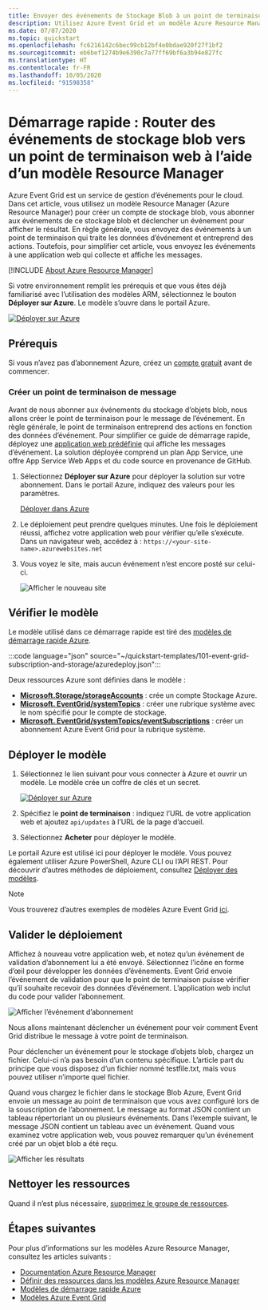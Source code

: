 ```yaml
---
title: Envoyer des événements de Stockage Blob à un point de terminaison web – modèle
description: Utilisez Azure Event Grid et un modèle Azure Resource Manager pour créer un compte de stockage Blob, puis abonnez-vous à ses événements. Envoyez les événements à un webhook.
ms.date: 07/07/2020
ms.topic: quickstart
ms.openlocfilehash: fc6216142c6bec99cb12bf4e0bdae920f27f1bf2
ms.sourcegitcommit: eb6bef1274b9e6390c7a77ff69bf6a3b94e827fc
ms.translationtype: HT
ms.contentlocale: fr-FR
ms.lasthandoff: 10/05/2020
ms.locfileid: "91598358"
---
```

# <a name="quickstart-route-blob-storage-events-to-web-endpoint-by-using-an-arm-template"></a>Démarrage rapide : Router des événements de stockage blob vers un point de terminaison web à l’aide d’un modèle Resource Manager

Azure Event Grid est un service de gestion d’événements pour le cloud. Dans cet article, vous utilisez un modèle Resource Manager (Azure Resource Manager) pour créer un compte de stockage blob, vous abonner aux événements de ce stockage blob et déclencher un événement pour afficher le résultat. En règle générale, vous envoyez des événements à un point de terminaison qui traite les données d’événement et entreprend des actions. Toutefois, pour simplifier cet article, vous envoyez les événements à une application web qui collecte et affiche les messages.

[!INCLUDE [About Azure Resource Manager](../../includes/resource-manager-quickstart-introduction.md)]

Si votre environnement remplit les prérequis et que vous êtes déjà familiarisé avec l’utilisation des modèles ARM, sélectionnez le bouton **Déployer sur Azure**. Le modèle s’ouvre dans le portail Azure.

[![Déployer sur Azure](../media/template-deployments/deploy-to-azure.svg)](https://portal.azure.com/#create/Microsoft.Template/uri/https%3A%2F%2Fraw.githubusercontent.com%2FAzure%2Fazure-quickstart-templates%2Fmaster%2F101-event-grid-subscription-and-storage%2Fazuredeploy.json)

## <a name="prerequisites"></a>Prérequis

Si vous n’avez pas d’abonnement Azure, créez un [compte gratuit](https://azure.microsoft.com/free/) avant de commencer.

### <a name="create-a-message-endpoint"></a>Créer un point de terminaison de message

Avant de nous abonner aux événements du stockage d’objets blob, nous allons créer le point de terminaison pour le message de l’événement. En règle générale, le point de terminaison entreprend des actions en fonction des données d’événement. Pour simplifier ce guide de démarrage rapide, déployez une [application web prédéfinie](https://github.com/Azure-Samples/azure-event-grid-viewer) qui affiche les messages d’événement. La solution déployée comprend un plan App Service, une offre App Service Web Apps et du code source en provenance de GitHub.

1. Sélectionnez **Déployer sur Azure** pour déployer la solution sur votre abonnement. Dans le portail Azure, indiquez des valeurs pour les paramètres.

    [Déployer dans Azure](https://portal.azure.com/#create/Microsoft.Template/uri/https%3A%2F%2Fraw.githubusercontent.com%2FAzure-Samples%2Fazure-event-grid-viewer%2Fmaster%2Fazuredeploy.json)
1. Le déploiement peut prendre quelques minutes. Une fois le déploiement réussi, affichez votre application web pour vérifier qu’elle s’exécute. Dans un navigateur web, accédez à : `https://<your-site-name>.azurewebsites.net`

1. Vous voyez le site, mais aucun événement n’est encore posté sur celui-ci.

   ![Afficher le nouveau site](./media/blob-event-quickstart-portal/view-site.png)

## <a name="review-the-template"></a>Vérifier le modèle

Le modèle utilisé dans ce démarrage rapide est tiré des [modèles de démarrage rapide Azure](https://azure.microsoft.com/resources/templates/101-event-grid-subscription-and-storage/).

:::code language="json" source="~/quickstart-templates/101-event-grid-subscription-and-storage/azuredeploy.json":::

Deux ressources Azure sont définies dans le modèle :

* [**Microsoft.Storage/storageAccounts**](/azure/templates/microsoft.storage/storageaccounts) : crée un compte Stockage Azure.
* [**Microsoft. EventGrid/systemTopics**](/azure/templates/microsoft.eventgrid/systemtopics) : créer une rubrique système avec le nom spécifié pour le compte de stockage.
* [**Microsoft. EventGrid/systemTopics/eventSubscriptions**](/azure/templates/microsoft.eventgrid/systemtopics/eventsubscriptions) : créer un abonnement Azure Event Grid pour la rubrique système.

## <a name="deploy-the-template"></a>Déployer le modèle

1. Sélectionnez le lien suivant pour vous connecter à Azure et ouvrir un modèle. Le modèle crée un coffre de clés et un secret.

    [![Déployer sur Azure](../media/template-deployments/deploy-to-azure.svg)](https://portal.azure.com/#create/Microsoft.Template/uri/https%3A%2F%2Fraw.githubusercontent.com%2FAzure%2Fazure-quickstart-templates%2Fmaster%2F101-event-grid-subscription-and-storage%2Fazuredeploy.json)

2. Spécifiez le **point de terminaison** : indiquez l’URL de votre application web et ajoutez `api/updates` à l’URL de la page d’accueil.
3. Sélectionnez **Acheter** pour déployer le modèle.

  Le portail Azure est utilisé ici pour déployer le modèle. Vous pouvez également utiliser Azure PowerShell, Azure CLI ou l’API REST. Pour découvrir d’autres méthodes de déploiement, consultez [Déployer des modèles](../azure-resource-manager/templates/deploy-powershell.md).

> [!NOTE]
> Vous trouverez d’autres exemples de modèles Azure Event Grid [ici](https://azure.microsoft.com/resources/templates/?resourceType=Microsoft.Eventgrid&pageNumber=1&sort=Popular).

## <a name="validate-the-deployment"></a>Valider le déploiement

Affichez à nouveau votre application web, et notez qu’un événement de validation d’abonnement lui a été envoyé. Sélectionnez l’icône en forme d’œil pour développer les données d’événements. Event Grid envoie l’événement de validation pour que le point de terminaison puisse vérifier qu’il souhaite recevoir des données d’événement. L’application web inclut du code pour valider l’abonnement.

![Afficher l’événement d’abonnement](./media/blob-event-quickstart-portal/view-subscription-event.png)

Nous allons maintenant déclencher un événement pour voir comment Event Grid distribue le message à votre point de terminaison.

Pour déclencher un événement pour le stockage d’objets blob, chargez un fichier. Celui-ci n’a pas besoin d’un contenu spécifique. L’article part du principe que vous disposez d’un fichier nommé testfile.txt, mais vous pouvez utiliser n’importe quel fichier.

Quand vous chargez le fichier dans le stockage Blob Azure, Event Grid envoie un message au point de terminaison que vous avez configuré lors de la souscription de l’abonnement. Le message au format JSON contient un tableau répertoriant un ou plusieurs événements. Dans l’exemple suivant, le message JSON contient un tableau avec un événement. Quand vous examinez votre application web, vous pouvez remarquer qu’un événement créé par un objet blob a été reçu.

![Afficher les résultats](./media/blob-event-quickstart-portal/view-results.png)

## <a name="clean-up-resources"></a>Nettoyer les ressources

Quand il n’est plus nécessaire, [supprimez le groupe de ressources](../azure-resource-manager/management/delete-resource-group.md?tabs=azure-portal#delete-resource-group
).

## <a name="next-steps"></a>Étapes suivantes

Pour plus d’informations sur les modèles Azure Resource Manager, consultez les articles suivants :

* [Documentation Azure Resource Manager](../azure-resource-manager/index.yml)
* [Définir des ressources dans les modèles Azure Resource Manager](/azure/templates/)
* [Modèles de démarrage rapide Azure](https://azure.microsoft.com/resources/templates/)
* [Modèles Azure Event Grid](https://azure.microsoft.com/resources/templates/?resourceType=Microsoft.Eventgrid)
